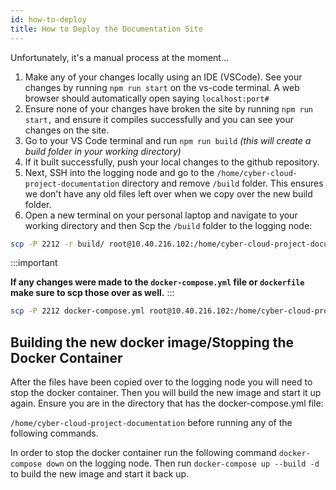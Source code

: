 ```yaml
---
id: how-to-deploy
title: How to Deploy the Documentation Site
---
```


Unfortunately, it's a manual process at the moment...

1. Make any of your changes locally using an IDE (VSCode). See your changes by running `npm run start` on the vs-code terminal. A web browser should automatically open saying `localhost:port#`
2. Ensure none of your changes have broken the site by running `npm run start,` and ensure it compiles successfully and you can see your changes on the site.
3. Go to your VS Code terminal and run `npm run build` *(this will create a build folder in your working directory)*
4. If it built successfully, push your local changes to the github repository.
5. Next, SSH into the logging node and go to the `/home/cyber-cloud-project-documentation` directory and remove `/build` folder. This ensures we don't have any old files left over when we copy over the new build folder.
6. Open a new terminal on your personal laptop and navigate to your working directory and then Scp the `/build` folder to the logging node:

```bash
scp -P 2212 -r build/ root@10.40.216.102:/home/cyber-cloud-project-documentation/build
```

:::important

**If any changes were made to the `docker-compose.yml` file or `dockerfile` make sure to scp those over as well.**
:::

```bash
scp -P 2212 docker-compose.yml root@10.40.216.102:/home/cyber-cloud-project-documentation
```

## Building the new docker image/Stopping the Docker Container 
After the files have been copied over to the logging node you will need to stop the docker container. Then you will build the new image and start it up again.
Ensure you are in the directory that has the docker-compose.yml file: 

`/home/cyber-cloud-project-documentation` before running any of the following commands.


In order to stop the docker container run the following command `docker-compose down` on the logging node. 
Then run `docker-compose up --build -d` to build the new image and start it back up.


